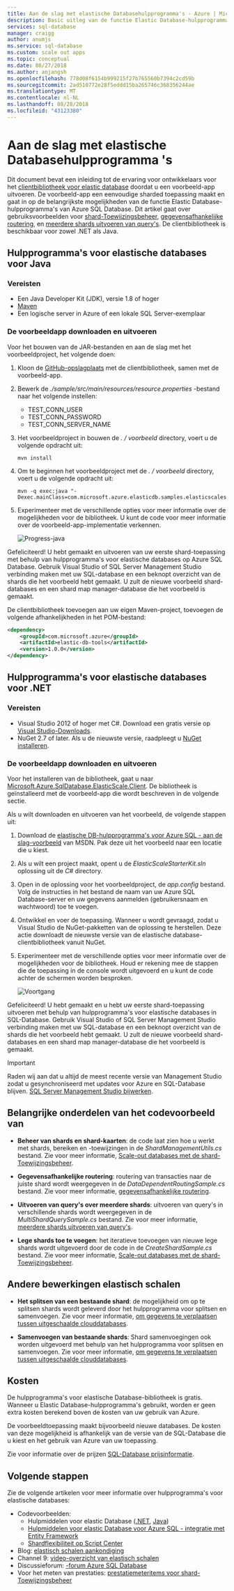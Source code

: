 ```yaml
---
title: Aan de slag met elastische Databasehulpprogramma's - Azure | Microsoft Docs
description: Basic uitleg van de functie Elastic Database-hulpprogramma's van Azure SQL Database, met inbegrip van een eenvoudig-en-klaar voorbeeld-app.
services: sql-database
manager: craigg
author: anumjs
ms.service: sql-database
ms.custom: scale out apps
ms.topic: conceptual
ms.date: 08/27/2018
ms.author: anjangsh
ms.openlocfilehash: 778d08f6154b999215f27b765560b7394c2cd59b
ms.sourcegitcommit: 2ad510772e28f5eddd15ba265746c368356244ae
ms.translationtype: MT
ms.contentlocale: nl-NL
ms.lasthandoff: 08/28/2018
ms.locfileid: "43123380"
---
```

# <a name="get-started-with-elastic-database-tools"></a>Aan de slag met elastische Databasehulpprogramma 's
Dit document bevat een inleiding tot de ervaring voor ontwikkelaars voor het [clientbibliotheek voor elastic database](sql-database-elastic-database-client-library.md) doordat u een voorbeeld-app uitvoeren. De voorbeeld-app een eenvoudige sharded toepassing maakt en gaat in op de belangrijkste mogelijkheden van de functie Elastic Database-hulpprogramma's van Azure SQL Database. Dit artikel gaat over gebruiksvoorbeelden voor [shard-Toewijzingsbeheer](sql-database-elastic-scale-shard-map-management.md), [gegevensafhankelijke routering](sql-database-elastic-scale-data-dependent-routing.md), en [meerdere shards uitvoeren van query's](sql-database-elastic-scale-multishard-querying.md). De clientbibliotheek is beschikbaar voor zowel .NET als Java. 

## <a name="elastic-database-tools-for-java"></a>Hulpprogramma's voor elastische databases voor Java
### <a name="prerequisites"></a>Vereisten
* Een Java Developer Kit (JDK), versie 1.8 of hoger
* [Maven](http://maven.apache.org/download.cgi)
* Een logische server in Azure of een lokale SQL Server-exemplaar

### <a name="download-and-run-the-sample-app"></a>De voorbeeldapp downloaden en uitvoeren
Voor het bouwen van de JAR-bestanden en aan de slag met het voorbeeldproject, het volgende doen: 
1. Kloon de [GitHub-opslagplaats](https://github.com/Microsoft/elastic-db-tools-for-java) met de clientbibliotheek, samen met de voorbeeld-app. 

2. Bewerk de _./sample/src/main/resources/resource.properties_ -bestand naar het volgende instellen:
    * TEST_CONN_USER
    * TEST_CONN_PASSWORD
    * TEST_CONN_SERVER_NAME

3. Het voorbeeldproject in bouwen de _. / voorbeeld_ directory, voert u de volgende opdracht uit:

    ```
    mvn install
    ```
    
4. Om te beginnen het voorbeeldproject met de _. / voorbeeld_ directory, voert u de volgende opdracht uit: 
    
    ```
    mvn -q exec:java "-Dexec.mainClass=com.microsoft.azure.elasticdb.samples.elasticscalestarterkit.Program"
    ```
    
5. Experimenteer met de verschillende opties voor meer informatie over de mogelijkheden voor de bibliotheek. U kunt de code voor meer informatie over de voorbeeld-app-implementatie verkennen.

    ![Progress-java][5]
    
Gefeliciteerd! U hebt gemaakt en uitvoeren van uw eerste shard-toepassing met behulp van hulpprogramma's voor elastische databases op Azure SQL Database. Gebruik Visual Studio of SQL Server Management Studio verbinding maken met uw SQL-database en een beknopt overzicht van de shards die het voorbeeld hebt gemaakt. U zult de nieuwe voorbeeld shard-databases en een shard map manager-database die het voorbeeld is gemaakt. 

De clientbibliotheek toevoegen aan uw eigen Maven-project, toevoegen de volgende afhankelijkheden in het POM-bestand:

```xml
<dependency> 
    <groupId>com.microsoft.azure</groupId> 
    <artifactId>elastic-db-tools</artifactId> 
    <version>1.0.0</version> 
</dependency> 
```

## <a name="elastic-database-tools-for-net"></a>Hulpprogramma's voor elastische databases voor .NET 
### <a name="prerequisites"></a>Vereisten
* Visual Studio 2012 of hoger met C#. Download een gratis versie op [Visual Studio-Downloads](http://www.visualstudio.com/downloads/download-visual-studio-vs.aspx).
* NuGet 2.7 of later. Als u de nieuwste versie, raadpleegt u [NuGet installeren](http://docs.nuget.org/docs/start-here/installing-nuget).

### <a name="download-and-run-the-sample-app"></a>De voorbeeldapp downloaden en uitvoeren
Voor het installeren van de bibliotheek, gaat u naar [Microsoft.Azure.SqlDatabase.ElasticScale.Client](https://www.nuget.org/packages/Microsoft.Azure.SqlDatabase.ElasticScale.Client/). De bibliotheek is geïnstalleerd met de voorbeeld-app die wordt beschreven in de volgende sectie.

Als u wilt downloaden en uitvoeren van het voorbeeld, de volgende stappen uit: 

1. Download de [elastische DB-hulpprogramma's voor Azure SQL - aan de slag-voorbeeld](https://code.msdn.microsoft.com/windowsapps/Elastic-Scale-with-Azure-a80d8dc6) van MSDN. Pak deze uit het voorbeeld naar een locatie die u kiest.

2. Als u wilt een project maakt, opent u de *ElasticScaleStarterKit.sln* oplossing uit de *C#* directory.

3. Open in de oplossing voor het voorbeeldproject, de *app.config* bestand. Volg de instructies in het bestand de naam van uw Azure SQL Database-server en uw gegevens aanmelden (gebruikersnaam en wachtwoord) toe te voegen.

4. Ontwikkel en voer de toepassing. Wanneer u wordt gevraagd, zodat u Visual Studio de NuGet-pakketten van de oplossing te herstellen. Deze actie downloadt de nieuwste versie van de elastische database-clientbibliotheek vanuit NuGet.

5. Experimenteer met de verschillende opties voor meer informatie over de mogelijkheden voor de bibliotheek. Houd er rekening mee de stappen die de toepassing in de console wordt uitgevoerd en u kunt de code achter de schermen worden besproken.
   
    ![Voortgang][4]

Gefeliciteerd! U hebt gemaakt en u hebt uw eerste shard-toepassing uitvoeren met behulp van hulpprogramma's voor elastische databases in SQL-Database. Gebruik Visual Studio of SQL Server Management Studio verbinding maken met uw SQL-database en een beknopt overzicht van de shards die het voorbeeld hebt gemaakt. U zult de nieuwe voorbeeld shard-databases en een shard map manager-database die het voorbeeld is gemaakt.

> [!IMPORTANT]
> Raden wij aan dat u altijd de meest recente versie van Management Studio zodat u gesynchroniseerd met updates voor Azure en SQL-Database blijven. [SQL Server Management Studio bijwerken](https://msdn.microsoft.com/library/mt238290.aspx).
> 
> 

## <a name="key-pieces-of-the-code-sample"></a>Belangrijke onderdelen van het codevoorbeeld van
* **Beheer van shards en shard-kaarten**: de code laat zien hoe u werkt met shards, bereiken en -toewijzingen in de *ShardManagementUtils.cs* bestand. Zie voor meer informatie, [Scale-out databases met de shard-Toewijzingsbeheer](http://go.microsoft.com/?linkid=9862595).  

* **Gegevensafhankelijke routering**: routering van transacties naar de juiste shard wordt weergegeven in de *DataDependentRoutingSample.cs* bestand. Zie voor meer informatie, [gegevensafhankelijke routering](http://go.microsoft.com/?linkid=9862596). 

* **Uitvoeren van query's over meerdere shards**: uitvoeren van query's in verschillende shards wordt weergegeven in de *MultiShardQuerySample.cs* bestand. Zie voor meer informatie, [meerdere shards uitvoeren van query's](http://go.microsoft.com/?linkid=9862597).

* **Lege shards toe te voegen**: het iteratieve toevoegen van nieuwe lege shards wordt uitgevoerd door de code in de *CreateShardSample.cs* bestand. Zie voor meer informatie, [Scale-out databases met de shard-Toewijzingsbeheer](http://go.microsoft.com/?linkid=9862595).

## <a name="other-elastic-scale-operations"></a>Andere bewerkingen elastisch schalen
* **Het splitsen van een bestaande shard**: de mogelijkheid om op te splitsen shards wordt geleverd door het hulpprogramma voor splitsen en samenvoegen. Zie voor meer informatie, [om gegevens te verplaatsen tussen uitgeschaalde clouddatabases](sql-database-elastic-scale-overview-split-and-merge.md).

* **Samenvoegen van bestaande shards**: Shard samenvoegingen ook worden uitgevoerd met behulp van het hulpprogramma voor splitsen en samenvoegen. Zie voor meer informatie, [om gegevens te verplaatsen tussen uitgeschaalde clouddatabases](sql-database-elastic-scale-overview-split-and-merge.md).   

## <a name="cost"></a>Kosten
De hulpprogramma's voor elastische Database-bibliotheek is gratis. Wanneer u Elastic Database-hulpprogramma's gebruikt, worden er geen extra kosten berekend boven de kosten van uw gebruik van Azure. 

De voorbeeldtoepassing maakt bijvoorbeeld nieuwe databases. De kosten van deze mogelijkheid is afhankelijk van de versie van de SQL-Database die u kiest en het gebruik van Azure van uw toepassing.

Zie voor informatie over de prijzen [SQL-Database prijsinformatie](https://azure.microsoft.com/pricing/details/sql-database/).

## <a name="next-steps"></a>Volgende stappen
Zie de volgende artikelen voor meer informatie over hulpprogramma's voor elastische databases:

* Codevoorbeelden: 
  * Hulpmiddelen voor elastic Database ([.NET](http://code.msdn.microsoft.com/Elastic-Scale-with-Azure-a80d8dc6?SRC=VSIDE), [Java](https://search.maven.org/#search%7Cga%7C1%7Ca%3A%22azure-elasticdb-tools%22))
  * [Hulpmiddelen voor elastic Database voor Azure SQL - integratie met Entity Framework](http://code.msdn.microsoft.com/Elastic-Scale-with-Azure-bae904ba?SRC=VSIDE)
  * [Shardflexibiliteit op Script Center](https://gallery.technet.microsoft.com/scriptcenter/Elastic-Scale-Shard-c9530cbe)
* Blog: [elastisch schalen aankondiging](https://azure.microsoft.com/blog/2014/10/02/introducing-elastic-scale-preview-for-azure-sql-database/)
* Channel 9: [video-overzicht van elastisch schalen](http://channel9.msdn.com/Shows/Data-Exposed/Azure-SQL-Database-Elastic-Scale)
* Discussieforum: [-forum Azure SQL Database](http://social.msdn.microsoft.com/forums/azure/home?forum=ssdsgetstarted)
* Voor het meten van prestaties: [prestatiemeteritems voor shard-Toewijzingsbeheer](sql-database-elastic-database-client-library.md)

<!--Anchors-->
[The Elastic Scale Sample Application]: #The-Elastic-Scale-Sample-Application
[Download and Run the Sample App]: #Download-and-Run-the-Sample-App
[Cost]: #Cost
[Next steps]: #next-steps

<!--Image references-->
[1]: ./media/sql-database-elastic-scale-get-started/newProject.png
[2]: ./media/sql-database-elastic-scale-get-started/click-online.png
[3]: ./media/sql-database-elastic-scale-get-started/click-CSharp.png
[4]: ./media/sql-database-elastic-scale-get-started/output2.png
[5]: ./media/sql-database-elastic-scale-get-started/java-client-library.PNG

